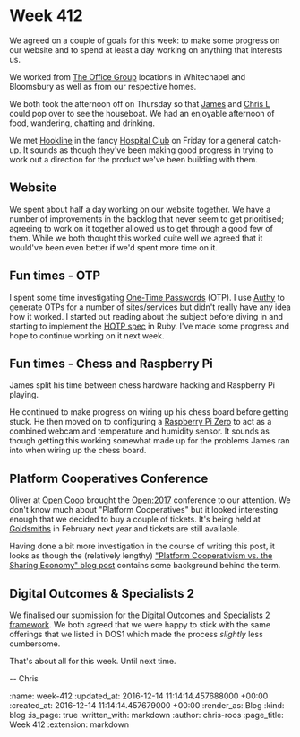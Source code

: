 Week 412
========

We agreed on a couple of goals for this week: to make some progress on our website and to spend at least a day working on anything that interests us.

We worked from [The Office Group][the-office-group] locations in Whitechapel and Bloomsbury as well as from our respective homes.

We both took the afternoon off on Thursday so that [James][james-mead] and [Chris L][chris-lowis] could pop over to see the houseboat. We had an enjoyable afternoon of food, wandering, chatting and drinking.

We met [Hookline][hookline] in the fancy [Hospital Club][hospital-club] on Friday for a general catch-up. It sounds as though they've been making good progress in trying to work out a direction for the product we've been building with them.

[chris-lowis]: http://blog.chrislowis.co.uk/
[hookline]: http://hookline.tv/
[hospital-club]: http://www.thehospitalclub.com/
[james-mead]: /james-mead
[the-office-group]: http://www.theofficegroup.co.uk/

## Website

We spent about half a day working on our website together. We have a number of improvements in the backlog that never seem to get prioritised; agreeing to work on it together allowed us to get through a good few of them. While we both thought this worked quite well we agreed that it would've been even better if we'd spent more time on it.

## Fun times - OTP

I spent some time investigating [One-Time Passwords][one-time-passwords] (OTP). I use [Authy][authy] to generate OTPs for a number of sites/services but didn't really have any idea how it worked. I started out reading about the subject before diving in and starting to implement the [HOTP spec][hotp-rfc] in Ruby. I've made some progress and hope to continue working on it next week.

[authy]: https://www.authy.com/
[hotp-rfc]: https://www.ietf.org/rfc/rfc4226.txt
[one-time-passwords]: https://en.wikipedia.org/wiki/One-time_password

## Fun times - Chess and Raspberry Pi

James split his time between chess hardware hacking and Raspberry Pi playing.

He continued to make progress on wiring up his chess board before getting stuck. He then moved on to configuring a [Raspberry Pi Zero][pi-zero] to act as a combined webcam and temperature and humidity sensor. It sounds as though getting this working somewhat made up for the problems James ran into when wiring up the chess board.

[pi-zero]: https://www.raspberrypi.org/products/pi-zero/

## Platform Cooperatives Conference

Oliver at [Open Coop][open-coop] brought the [Open:2017][open-2017] conference to our attention. We don't know much about "Platform Cooperatives" but it looked interesting enough that we decided to buy a couple of tickets. It's being held at [Goldsmiths][goldsmiths] in February next year and tickets are still available.

Having done a bit more investigation in the course of writing this post, it looks as though the (relatively lengthy) ["Platform Cooperativism vs. the Sharing Economy" blog post][platform-coop-post] contains some background behind the term.

[goldsmiths]: http://www.gold.ac.uk/icce/
[open-coop]: https://open.coop/
[open-2017]: https://2017.open.coop/
[platform-coop-post]: https://medium.com/@trebors/platform-cooperativism-vs-the-sharing-economy-2ea737f1b5ad#.r8l8laoqa

## Digital Outcomes & Specialists 2

We finalised our submission for the [Digital Outcomes and Specialists 2 framework][dosf2]. We both agreed that we were happy to stick with the same offerings that we listed in DOS1 which made the process _slightly_ less cumbersome.

[dosf2]: https://digitalmarketplace.blog.gov.uk/2016/11/10/digital-outcomes-and-specialists-2-is-now-open-apply-to-supply-your-services/

That's about all for this week. Until next time.

-- Chris

:name: week-412
:updated_at: 2016-12-14 11:14:14.457688000 +00:00
:created_at: 2016-12-14 11:14:14.457679000 +00:00
:render_as: Blog
:kind: blog
:is_page: true
:written_with: markdown
:author: chris-roos
:page_title: Week 412
:extension: markdown
